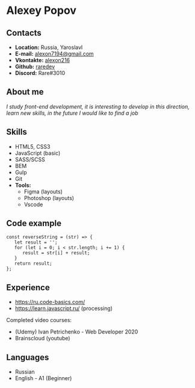 #  Alexey Popov
## Contacts
- **Location:** Russia, Yaroslavl
- **E-mail:** alexon7194@gmail.com
- **Vkontakte:** [alexon216](https://vk.com/alexon216)
- **Github:** [raredev](https://github.com/raredev)
- **Discord:** Rare#3010

## About me
*I study front-end development, it is interesting to develop in this direction, learn new skills, in the future I would like to find a job*

## Skills
- HTML5, CSS3
- JavaScript (basic)
- SASS/SCSS
- BEM
- Gulp
- Git
- **Tools:**
   - Figma (layouts)
   - Photoshop (layouts)
   - Vscode

## Code example
    const reverseString = (str) => {
       let result = '';
       for (let i = 0; i < str.length; i += 1) {
          result = str[i] + result;
       }
       return result;
    };

## Experience
- https://ru.code-basics.com/
- https://learn.javascript.ru/ (processing)

Completed video courses:
- (Udemy) Ivan Petrichenko - Web Developer 2020 
- Brainscloud (youtube)

## Languages
- Russian
- English - A1 (Beginner)